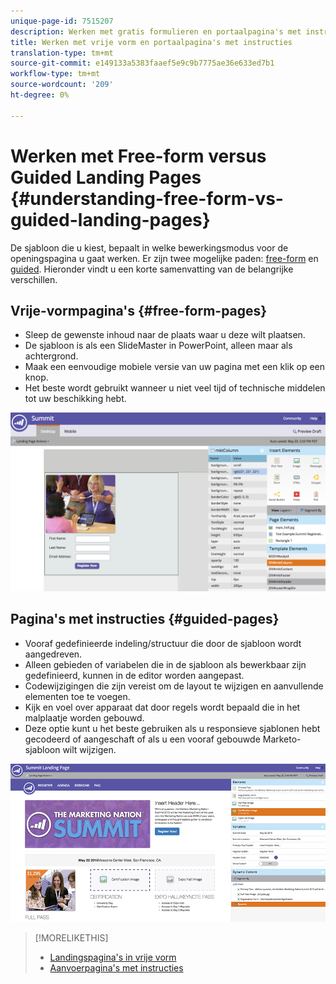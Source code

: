 ```yaml
---
unique-page-id: 7515207
description: Werken met gratis formulieren en portaalpagina's met instructies - Marketo Docs - Productdocumentatie
title: Werken met vrije vorm en portaalpagina's met instructies
translation-type: tm+mt
source-git-commit: e149133a5383faaef5e9c9b7775ae36e633ed7b1
workflow-type: tm+mt
source-wordcount: '209'
ht-degree: 0%

---
```



# Werken met Free-form versus Guided Landing Pages {#understanding-free-form-vs-guided-landing-pages}

De sjabloon die u kiest, bepaalt in welke bewerkingsmodus voor de openingspagina u gaat werken. Er zijn twee mogelijke paden: [free-form](http://docs.marketo.com/display/docs/free-form+landing+pages) en [guided](http://docs.marketo.com/display/docs/guided+landing+pages). Hieronder vindt u een korte samenvatting van de belangrijke verschillen.

## Vrije-vormpagina&#39;s {#free-form-pages}

* Sleep de gewenste inhoud naar de plaats waar u deze wilt plaatsen.
* De sjabloon is als een SlideMaster in PowerPoint, alleen maar als achtergrond.
* Maak een eenvoudige mobiele versie van uw pagina met een klik op een knop.
* Het beste wordt gebruikt wanneer u niet veel tijd of technische middelen tot uw beschikking hebt.

![](assets/image2015-5-20-17-3a50-3a53.png)

## Pagina&#39;s met instructies {#guided-pages}

* Vooraf gedefinieerde indeling/structuur die door de sjabloon wordt aangedreven.
* Alleen gebieden of variabelen die in de sjabloon als bewerkbaar zijn gedefinieerd, kunnen in de editor worden aangepast.
* Codewijzigingen die zijn vereist om de layout te wijzigen en aanvullende elementen toe te voegen.
* Kijk en voel over apparaat dat door regels wordt bepaald die in het malplaatje worden gebouwd.
* Deze optie kunt u het beste gebruiken als u responsieve sjablonen hebt gecodeerd of aangeschaft of als u een vooraf gebouwde Marketo-sjabloon wilt wijzigen.

![](assets/two-1.png)

>[!MORELIKETHIS]
>
>* [Landingspagina&#39;s in vrije vorm](http://docs.marketo.com/display/public/DOCS/Free-Form+Landing+Pages)
>* [Aanvoerpagina&#39;s met instructies](http://docs.marketo.com/display/DOCS/Guided+Landing+Pages)

>



